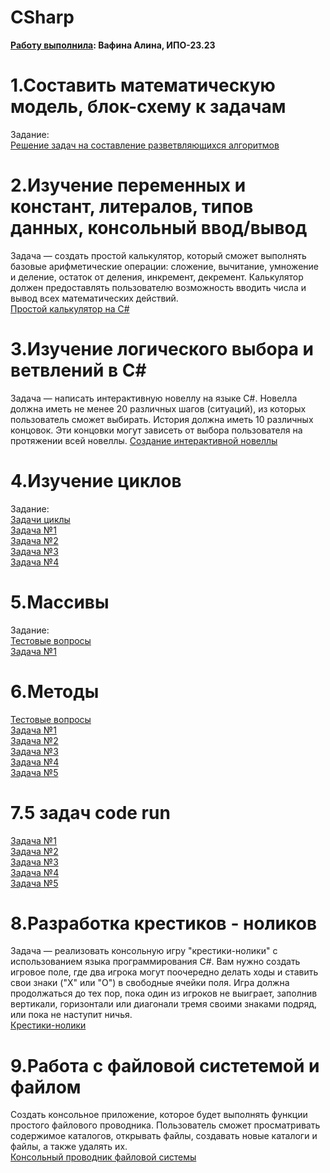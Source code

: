 # CSharp
**<u>Работу выполнила</u>: Вафина Алина, ИПО-23.23**
# 1.Составить математическую модель, блок-схему к задачам
Задание:    
[Решение задач на составление  разветвляющихся  алгоритмов](блок-схемы.docx)
# 2.Изучение переменных и констант, литералов, типов данных, консольный ввод/вывод
Задача — создать простой калькулятор, который сможет выполнять базовые арифметические операции: сложение, вычитание, умножение и деление, остаток от деления, инкремент, декремент. Калькулятор должен предоставлять пользователю возможность вводить числа и вывод всех математических действий.  
[Простой калькулятор на С#](calculater)
# 3.Изучение логического выбора и ветвлений в C#
Задача — написать интерактивную новеллу на языке C#. Новелла должна иметь не менее 20 различных шагов (ситуаций), из которых пользователь сможет выбирать. История должна иметь 10 различных концовок. Эти концовки могут зависеть от выбора пользователя на протяжении всей новеллы.
[Создание интерактивной новеллы](novella)
# 4.Изучение циклов
Задание:  
[Задачи циклы](tasksCycles)  
[Задача №1](tasksCycles/task1)  
[Задача №2](tasksCycles/task2)  
[Задача №3](tasksCycles/task3)  
[Задача №4](tasksCycles/task4)
# 5.Массивы
Задание:  
[Тестовые вопросы](tasksArray/testArray.txt)   
[Задача №1](tasksArray/Array1)
# 6.Методы 
[Тестовые вопросы](tasksMethod/testMethod.txt)   
[Задача №1](tasksMethod/Method1)  
[Задача №2](tasksMethod/Method2)  
[Задача №3](tasksMethod/Method3)  
[Задача №4](tasksMethod/Method4)  
[Задача №5](tasksMethod/Method5)
# 7.5 задач code run
[Задача №1](CodeRun/CodeRun1)   
[Задача №2](CodeRun/CodeRun2)   
[Задача №3](CodeRun/CodeRun3)   
[Задача №4](CodeRun/CodeRun4)   
[Задача №5](CodeRun/CodeRun5) 
# 8.Разработка крестиков - ноликов
Задача — реализовать консольную игру "крестики-нолики" с использованием языка программирования C#. Вам нужно создать игровое поле, где два игрока могут поочередно делать ходы и ставить свои знаки ("X" или "O") в свободные ячейки поля. Игра должна продолжаться до тех пор, пока один из игроков не выиграет, заполнив вертикали, горизонтали или диагонали тремя своими знаками подряд, или пока не наступит ничья.  
[Крестики-нолики](play)
# 9.Работа с файловой систетемой и файлом
Создать консольное приложение, которое будет выполнять функции простого файлового проводника. Пользователь сможет просматривать содержимое каталогов, открывать файлы, создавать новые каталоги и файлы, а также удалять их.  
[Консольный проводник файловой системы](ConsoleApp1) 

